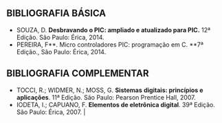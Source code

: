 ## BIBLIOGRAFIA BÁSICA

* SOUZA, D. **Desbravando o PIC: ampliado e atualizado para PIC.** 12ª Edição. São Paulo: Érica, 2014. 
* PEREIRA, F**. Micro controladores PIC: programação em C. **7ª Edição., São Paulo: Érica, 2014. 

## BIBLIOGRAFIA COMPLEMENTAR

* TOCCI, R.; WIDMER, N.; MOSS, G. **Sistemas** **digitais: princípios e aplicações**. 11ª Edição. São Paulo: Pearson Prentice Hall, 2007. 
* IODETA, I.; CAPUANO, F. **Elementos de eletrônica digital**. 39ª Edição. São Paulo: Érica, 2007. |

